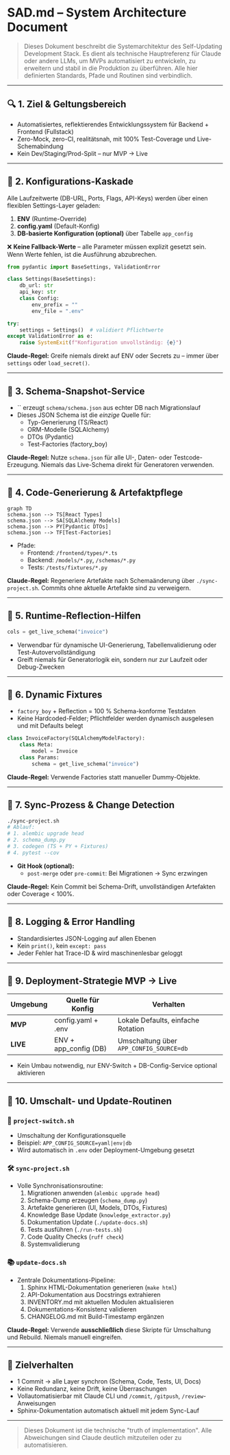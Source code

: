# SAD.md – System Architecture Document

> Dieses Dokument beschreibt die Systemarchitektur des Self-Updating Development Stack. Es dient als technische Hauptreferenz für Claude oder andere LLMs, um MVPs automatisiert zu entwickeln, zu erweitern und stabil in die Produktion zu überführen. Alle hier definierten Standards, Pfade und Routinen sind verbindlich.

---

## 🔍 1. Ziel & Geltungsbereich

- Automatisiertes, reflektierendes Entwicklungssystem für Backend + Frontend (Fullstack)
- Zero-Mock, zero-CI, realitätsnah, mit 100% Test-Coverage und Live-Schemabindung
- Kein Dev/Staging/Prod-Split – nur MVP → Live

---

## 🔹 2. Konfigurations-Kaskade

Alle Laufzeitwerte (DB-URL, Ports, Flags, API-Keys) werden über einen flexiblen Settings-Layer geladen:

1. **ENV** (Runtime-Override)
2. **config.yaml** (Default-Konfig)
3. **DB-basierte Konfiguration (optional)** über Tabelle `app_config`

❌ **Keine Fallback-Werte** – alle Parameter müssen explizit gesetzt sein. Wenn Werte fehlen, ist die Ausführung abzubrechen.

```python
from pydantic import BaseSettings, ValidationError

class Settings(BaseSettings):
    db_url: str
    api_key: str
    class Config:
        env_prefix = ""
        env_file = ".env"

try:
    settings = Settings()  # validiert Pflichtwerte
except ValidationError as e:
    raise SystemExit(f"Konfiguration unvollständig: {e}")
```

**Claude-Regel:** Greife niemals direkt auf ENV oder Secrets zu – immer über `settings` oder `load_secret()`.

---

## 🔹 3. Schema-Snapshot-Service

- `` erzeugt `schema/schema.json` aus echter DB nach Migrationslauf
- Dieses JSON Schema ist die *einzige* Quelle für:
  - Typ-Generierung (TS/React)
  - ORM-Modelle (SQLAlchemy)
  - DTOs (Pydantic)
  - Test-Factories (factory_boy)

**Claude-Regel:** Nutze `schema.json` für alle UI-, Daten- oder Testcode-Erzeugung. Niemals das Live-Schema direkt für Generatoren verwenden.

---

## 🔹 4. Code-Generierung & Artefaktpflege

```mermaid
graph TD
schema.json --> TS[React Types]
schema.json --> SA[SQLAlchemy Models]
schema.json --> PY[Pydantic DTOs]
schema.json --> TF[Test-Factories]
```

- Pfade:
  - Frontend: `/frontend/types/*.ts`
  - Backend: `/models/*.py`, `/schemas/*.py`
  - Tests: `/tests/fixtures/*.py`

**Claude-Regel:** Regeneriere Artefakte nach Schemaänderung über `./sync-project.sh`. Commits ohne aktuelle Artefakte sind zu verweigern.

---

## 🔹 5. Runtime-Reflection-Hilfen

```python
cols = get_live_schema("invoice")
```

- Verwendbar für dynamische UI-Generierung, Tabellenvalidierung oder Test-Autovervollständigung
- Greift niemals für Generatorlogik ein, sondern nur zur Laufzeit oder Debug-Zwecken

---

## 🔹 6. Dynamic Fixtures

- `factory_boy` + Reflection = 100 % Schema-konforme Testdaten
- Keine Hardcoded-Felder; Pflichtfelder werden dynamisch ausgelesen und mit Defaults belegt

```python
class InvoiceFactory(SQLAlchemyModelFactory):
    class Meta:
        model = Invoice
    class Params:
        schema = get_live_schema("invoice")
```

**Claude-Regel:** Verwende Factories statt manueller Dummy-Objekte.

---

## 🔹 7. Sync-Prozess & Change Detection

```bash
./sync-project.sh
# Ablauf:
# 1. alembic upgrade head
# 2. schema_dump.py
# 3. codegen (TS + PY + Fixtures)
# 4. pytest --cov
```

- **Git Hook (optional):**
  - `post-merge` oder `pre-commit`: Bei Migrationen → Sync erzwingen

**Claude-Regel:** Kein Commit bei Schema-Drift, unvollständigen Artefakten oder Coverage < 100%.

---

## 🔹 8. Logging & Error Handling

- Standardisiertes JSON-Logging auf allen Ebenen
- Kein `print()`, kein `except: pass`
- Jeder Fehler hat Trace-ID & wird maschinenlesbar geloggt

---

## 🔹 9. Deployment-Strategie MVP → Live

| Umgebung | Quelle für Konfig      | Verhalten                               |
| -------- | ---------------------- | --------------------------------------- |
| **MVP**  | config.yaml + .env     | Lokale Defaults, einfache Rotation      |
| **LIVE** | ENV + app_config (DB) | Umschaltung über `APP_CONFIG_SOURCE=db` |

- Kein Umbau notwendig, nur ENV-Switch + DB-Config-Service optional aktivieren

---

## 🔹 10. Umschalt- und Update-Routinen

### 🔁 `project-switch.sh`

- Umschaltung der Konfigurationsquelle
- Beispiel: `APP_CONFIG_SOURCE=yaml|env|db`
- Wird automatisch in `.env` oder Deployment-Umgebung gesetzt

### 🛠️ `sync-project.sh`

- Volle Synchronisationsroutine:
  1. Migrationen anwenden (`alembic upgrade head`)
  2. Schema-Dump erzeugen (`schema_dump.py`) 
  3. Artefakte generieren (UI, Models, DTOs, Fixtures)
  4. Knowledge Base Update (`knowledge_extractor.py`)
  5. Dokumentation Update (`./update-docs.sh`)
  6. Tests ausführen (`./run-tests.sh`)
  7. Code Quality Checks (`ruff check`)
  8. Systemvalidierung

### 📚 `update-docs.sh`

- Zentrale Dokumentations-Pipeline:
  1. Sphinx HTML-Dokumentation generieren (`make html`)
  2. API-Dokumentation aus Docstrings extrahieren
  3. INVENTORY.md mit aktuellen Modulen aktualisieren
  4. Dokumentations-Konsistenz validieren
  5. CHANGELOG.md mit Build-Timestamp ergänzen

**Claude-Regel:** Verwende **ausschließlich** diese Skripte für Umschaltung und Rebuild. Niemals manuell eingreifen.

---

## 🚀 Zielverhalten

- 1 Commit → alle Layer synchron (Schema, Code, Tests, UI, Docs)
- Keine Redundanz, keine Drift, keine Überraschungen
- Vollautomatisierbar mit Claude CLI und `/commit`, `/gitpush`, `/review`-Anweisungen
- Sphinx-Dokumentation automatisch aktuell mit jedem Sync-Lauf

---

> Dieses Dokument ist die technische "truth of implementation". Alle Abweichungen sind Claude deutlich mitzuteilen oder zu automatisieren.